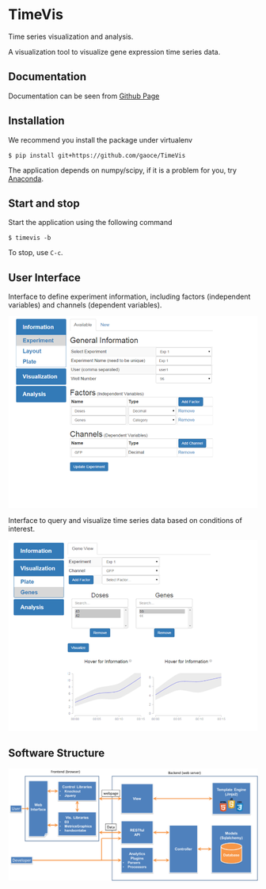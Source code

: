 # TimeVis
Time series visualization and analysis. 

A visualization tool to visualize gene expression time series data.

## Documentation

Documentation can be seen from [Github Page](http://gaoce.github.io/TimeVis)

## Installation

We recommend you install the package under virtualenv

    $ pip install git+https://github.com/gaoce/TimeVis

The application depends on numpy/scipy, if it is a problem for you, try 
[Anaconda](http://continuum.io/downloads).

## Start and stop
Start the application using the following command
	
    $ timevis -b

To stop, use `C-c`.

## User Interface
Interface to define experiment information, including factors (independent
variables) and channels (dependent variables).

![Experiment Information](/docs/images/experiment.png)

Interface to query and visualize time series data based on conditions of
interest.

![Visualization](/docs/images/gene_vis.png)

## Software Structure

![Structure](/docs/images/arch.png)
